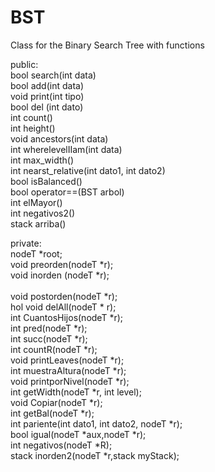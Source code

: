 # BST

Class for the Binary Search Tree with functions


public:<br />
 bool search(int data) <br />
    bool add(int data)<br />
    void print(int tipo)<br />
    bool del (int dato)<br />
    int count()<br />
    int height()<br />
    void ancestors(int data)<br />
    int wherelevelIIam(int data)<br />
    int max_width()<br />
    int nearst_relative(int dato1, int dato2)<br />
    bool isBalanced()<br />
    bool operator==(BST arbol)<br />
    int elMayor()<br />
    int negativos2()<br />
    stack<int> arriba()<br />
    
    
  private:<br />
    nodeT *root;<br />
    void preorden(nodeT *r);<br />
    void inorden (nodeT *r); <br />     
    void postorden(nodeT *r);<br />hol
    void delAll(nodeT * r);<br />
    int CuantosHijos(nodeT *r);<br />
    int pred(nodeT *r);<br />
    int succ(nodeT *r);<br />
    int countR(nodeT *r);<br />
    void printLeaves(nodeT *r);<br />
    int muestraAltura(nodeT *r);<br />
    void printporNivel(nodeT *r);<br />
    int getWidth(nodeT *r, int level);<br />
    void Copiar(nodeT *r);<br />
    int getBal(nodeT *r);<br />
    int pariente(int dato1, int dato2, nodeT *r);<br />
    bool igual(nodeT *aux,nodeT *r);<br />
    int negativos(nodeT *R);<br />
    stack<int> inorden2(nodeT *r,stack<int> myStack);<br />
